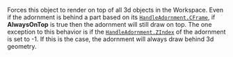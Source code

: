 Forces this object to render on top of all 3d objects in the Workspace.
Even if the adornment is behind a part based on its
[`HandleAdornment.CFrame`](https://create.roblox.com/docs/reference/engine/classes/HandleAdornment#CFrame), if **AlwaysOnTop** is true then the
adornment will still draw on top. The one exception to this behavior is if
the [`HandleAdornment.ZIndex`](https://create.roblox.com/docs/reference/engine/classes/HandleAdornment#ZIndex) of the adornment is set to -1. If this
is the case, the adornment will always draw behind 3d geometry.